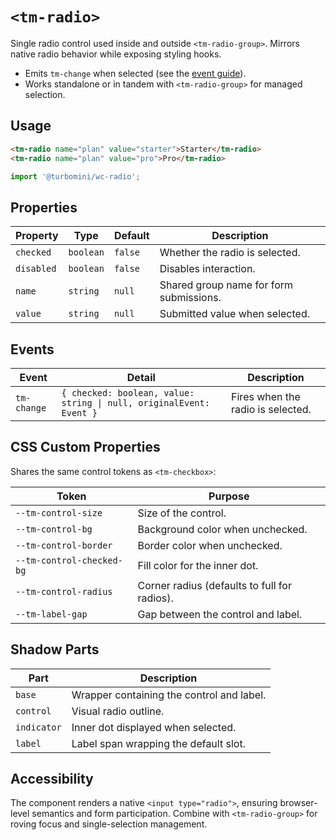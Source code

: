 # `<tm-radio>`

Single radio control used inside and outside `<tm-radio-group>`. Mirrors native radio behavior while exposing styling hooks.

- Emits `tm-change` when selected (see the [event guide](../../docs/web-components/events.md)).
- Works standalone or in tandem with `<tm-radio-group>` for managed selection.

## Usage

```html
<tm-radio name="plan" value="starter">Starter</tm-radio>
<tm-radio name="plan" value="pro">Pro</tm-radio>
```

```js
import '@turbomini/wc-radio';
```

## Properties

| Property | Type | Default | Description |
| --- | --- | --- | --- |
| `checked` | `boolean` | `false` | Whether the radio is selected. |
| `disabled` | `boolean` | `false` | Disables interaction. |
| `name` | `string` | `null` | Shared group name for form submissions. |
| `value` | `string` | `null` | Submitted value when selected. |

## Events

| Event | Detail | Description |
| --- | --- | --- |
| `tm-change` | `{ checked: boolean, value: string \| null, originalEvent: Event }` | Fires when the radio is selected. |

## CSS Custom Properties

Shares the same control tokens as `<tm-checkbox>`:

| Token | Purpose |
| --- | --- |
| `--tm-control-size` | Size of the control. |
| `--tm-control-bg` | Background color when unchecked. |
| `--tm-control-border` | Border color when unchecked. |
| `--tm-control-checked-bg` | Fill color for the inner dot. |
| `--tm-control-radius` | Corner radius (defaults to full for radios). |
| `--tm-label-gap` | Gap between the control and label. |

## Shadow Parts

| Part | Description |
| --- | --- |
| `base` | Wrapper containing the control and label. |
| `control` | Visual radio outline. |
| `indicator` | Inner dot displayed when selected. |
| `label` | Label span wrapping the default slot. |

## Accessibility

The component renders a native `<input type="radio">`, ensuring browser-level semantics and form participation. Combine with `<tm-radio-group>` for roving focus and single-selection management.
